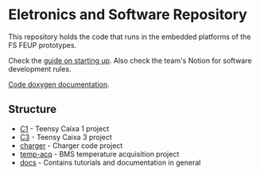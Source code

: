 # Eletronics and Software Repository

This repository holds the code that runs in the embedded platforms of the FS FEUP prototypes.

Check the [guide on starting up](./docs/general-guide.md). Also check the team's Notion for software development rules.

[Code doxygen documentation](https://fs-feup.github.io/el-sw/).

## Structure

- [C1](./c1/) - Teensy Caixa 1 project
- [C3](./c3/) - Teensy Caixa 3 project
- [charger](./charger/) - Charger code project
- [temp-acq](./temp-acq/) - BMS temperature acquisition project
- [docs](./docs/) - Contains tutorials and documentation in general
